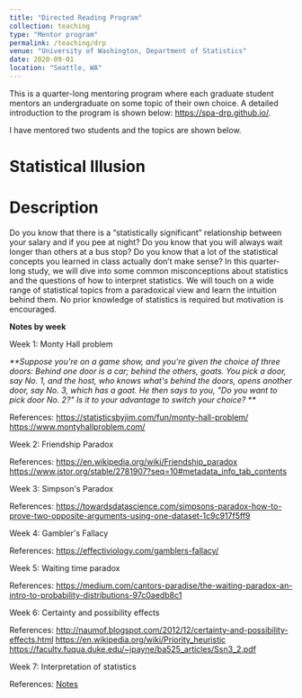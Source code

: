 ```yaml
---
title: "Directed Reading Program"
collection: teaching
type: "Mentor program"
permalink: /teaching/drp
venue: "University of Washington, Department of Statistics"
date: 2020-09-01
location: "Seattle, WA"
---
```


This is a quarter-long mentoring program where each graduate student mentors an undergraduate on some topic of their own choice. A detailed introduction to the program is shown below: https://spa-drp.github.io/. 

I have mentored two students and the topics are shown below. 

Statistical Illusion
======

**Description**
===

Do you know that there is a “statistically significant” relationship between your salary and if you pee at night? Do you know that you will always wait longer than others at a bus stop? Do you know that a lot of the statistical concepts you learned in class actually don’t make sense? In this quarter-long study, we will dive into some common misconceptions about statistics and the questions of how to interpret statistics. We will touch on a wide range of statistical topics from a paradoxical view and learn the intuition behind them. No prior knowledge of statistics is required but motivation is encouraged.

**Notes by week**

Week 1: Monty Hall problem 

_**Suppose you're on a game show, and you're given the choice of three doors: Behind one door is a car; behind the others, goats. You pick a door, say No. 1, and the host, who knows what's behind the doors, opens another door, say No. 3, which has a goat. He then says to you, "Do you want to pick door No. 2?" Is it to your advantage to switch your choice?
**_

References: 
https://statisticsbyjim.com/fun/monty-hall-problem/
https://www.montyhallproblem.com/

Week 2: Friendship Paradox

References: 
https://en.wikipedia.org/wiki/Friendship_paradox
https://www.jstor.org/stable/2781907?seq=10#metadata_info_tab_contents

Week 3: Simpson's Paradox

References: 
https://towardsdatascience.com/simpsons-paradox-how-to-prove-two-opposite-arguments-using-one-dataset-1c9c917f5ff9

Week 4: Gambler's Fallacy

References: 
https://effectiviology.com/gamblers-fallacy/

Week 5: Waiting time paradox

References: 
https://medium.com/cantors-paradise/the-waiting-paradox-an-intro-to-probability-distributions-97c0aedb8c1

Week 6: Certainty and possibility effects

References: 
http://naumof.blogspot.com/2012/12/certainty-and-possibility-effects.html
https://en.wikipedia.org/wiki/Priority_heuristic
https://faculty.fuqua.duke.edu/~jpayne/ba525_articles/Ssn3_2.pdf

Week 7: Interpretation of statistics

References: 
[Notes](https://github.com/zhaoqil/zhaoqil.github.io/blob/master/_teaching/Interpretation-of-statistics.pdf)

